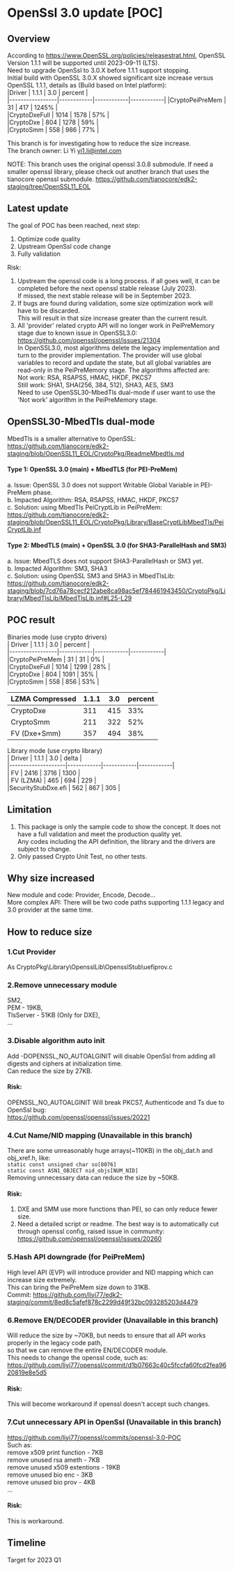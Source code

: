 # OpenSsl 3.0 update [POC]

## Overview
According to https://www.OpenSSL.org/policies/releasestrat.html, OpenSSL Version 1.1.1 will be supported until 2023-09-11 (LTS).  
Need to upgrade OpenSsl to 3.0.X before 1.1.1 support stopping.  
Initial build with OpenSSL 3.0.X showed significant size increase versus OpenSSL 1.1.1, details as (Build based on Intel platform):  
|Driver           |   1.1.1    |    3.0     |   percent  |  
|-----------------|------------|------------|------------|
|CryptoPeiPreMem  |   31       |    417     |    1245%   |  
|CryptoDxeFull    |   1014     |    1578    |     57%    |  
|CryptoDxe        |   804      |    1278    |     59%    |  
|CryptoSmm        |   558      |    986     |     77%    |  

This branch is for investigating how to reduce the size increase.  
The branch owner: Li Yi <yi1.li@intel.com>  

NOTE:
This branch uses the original openssl 3.0.8 submodule.
If need a smaller openssl library, please check out another branch that uses the tianocore openssl submodule.
https://github.com/tianocore/edk2-staging/tree/OpenSSL11_EOL

## Latest update
The goal of POC has been reached, next step:
1.  Optimize code quality  
2.  Upstream OpenSsl code change  
3.  Fully validation  
  
Risk:  
1.  Upstream the openssl code is a long process. if all goes well, it can be completed before the next openssl stable release (July 2023).  
	If missed, the next stable release will be in September 2023.  
2.  If bugs are found during validation, some size optimization work will have to be discarded.   
	This will result in that size increase greater than the current result.  
3.  All 'provider' related crypto API will no longer work in PeiPreMemory stage due to known issue in OpenSSL3.0:  
    https://github.com/openssl/openssl/issues/21304  
    In OpenSSL3.0, most algorithms delete the legacy implementation and turn to the provider implementation. The provider will use global variables to record and update the state, but all global variables are read-only in the PeiPreMemory stage. The algorithms affected are:  
    Not work: RSA, RSAPSS, HMAC, HKDF, PKCS7  
    Still work: SHA1, SHA(256, 384, 512), SHA3, AES, SM3  
    Need to use OpenSSL30-MbedTls dual-mode if user want to use the 'Not work' algorithm in the PeiPreMemory stage.

## OpenSSL30-MbedTls dual-mode
MbedTls is a smaller alternative to OpenSSL: https://github.com/tianocore/edk2-staging/blob/OpenSSL11_EOL/CryptoPkg/ReadmeMbedtls.md  
#### Type 1: OpenSSL 3.0 (main) + MbedTLS (for PEI-PreMem)
a. Issue: OpenSSL 3.0 does not support Writable Global Variable in PEI-PreMem phase.  
b. Impacted Algorithm: RSA, RSAPSS, HMAC, HKDF, PKCS7  
c. Solution: using MbedTls PeiCryptLib in PeiPreMem: https://github.com/tianocore/edk2-staging/blob/OpenSSL11_EOL/CryptoPkg/Library/BaseCryptLibMbedTls/PeiCryptLib.inf   

#### Type 2: MbedTLS (main) + OpenSSL 3.0 (for SHA3-ParallelHash and SM3)
a. Issue: MbedTLS does not support SHA3-ParallelHash or SM3 yet.  
b. Impacted Algorithm: SM3, SHA3  
c. Solution: using OpenSSL SM3 and SHA3 in MbedTlsLib: https://github.com/tianocore/edk2-staging/blob/7cd76a78cecf212abe8ca98ac5ef784461943450/CryptoPkg/Library/MbedTlsLib/MbedTlsLib.inf#L25-L29  
  
## POC result
Binaries mode (use crypto drivers)  
|     Driver      |   1.1.1    |    3.0     |   percent  |  
|-----------------|------------|------------|------------|  
|CryptoPeiPreMem  |   31       |    31      |    0%      |  
|CryptoDxeFull    |   1014     |    1299    |    28%     |  
|CryptoDxe        |   804      |    1091    |    35%     |  
|CryptoSmm        |   558      |    856     |    53%     |  
  
| LZMA Compressed |   1.1.1    |    3.0     |   percent  |  
|-----------------|------------|------------|------------|  
|CryptoDxe        |   311      |    415     |    33%     |  
|CryptoSmm        |   211      |    322     |    52%     |  
|FV (Dxe+Smm)     |   357      |    494     |    38%     |  

Library mode (use crypto library)  
|     Driver         |   1.1.1    |    3.0     |    delta   |  
|--------------------|------------|------------|------------|  
|      FV            |   2416     |    3716    |    1300    |  
|      FV (LZMA)     |   465      |    694     |     229    |  
|SecurityStubDxe.efi |   562      |    867     |     305    |  

## Limitation

1. This package is only the sample code to show the concept. It does not have a full validation and meet the production quality yet.  
Any codes including the API definition, the library and the drivers are subject to change.  
2. Only passed Crypto Unit Test, no other tests.  

## Why size increased  

New module and code: Provider, Encode, Decode...  
More complex API: There will be two code paths supporting 1.1.1 legacy and 3.0 provider at the same time.  

## How to reduce size
### 1.Cut Provider
As CryptoPkg\Library\OpensslLib\OpensslStub\uefiprov.c

### 2.Remove unnecessary module 
SM2,  
PEM - 19KB,  
TlsServer - 51KB (Only for DXE),  
...  

### 3.Disable algorithm auto init
Add -DOPENSSL_NO_AUTOALGINIT will disable OpenSsl from adding all digests and ciphers at initialization time.  
Can reduce the size by 27KB.  
#### Risk:
OPENSSL_NO_AUTOALGINIT Will break PKCS7, Authenticode and Ts due to OpenSsl bug:  
https://github.com/openssl/openssl/issues/20221  

### 4.Cut Name/NID mapping (Unavailable in this branch)
There are some unreasonably huge arrays(~110KB) in the obj_dat.h and obj_xref.h, like:  
```static const unsigned char so[8076]```  
```static const ASN1_OBJECT nid_objs[NUM_NID] ```  
Removing unnecessary data can reduce the size by ~50KB.  
#### Risk:
1. DXE and SMM use more functions than PEI, so can only reduce fewer size.  
2. Need a detailed script or readme. The best way is to automatically cut through openssl config, raised issue in community:  
https://github.com/openssl/openssl/issues/20260  

### 5.Hash API downgrade (for PeiPreMem)
High level API (EVP) will introduce provider and NID mapping which can increase size extremely.  
This can bring the PeiPreMem size down to 31KB.  
Commit: https://github.com/liyi77/edk2-staging/commit/8ed8c5afef878c2299d49f32bc093285203d4479  

### 6.Remove EN/DECODER provider (Unavailable in this branch)
Will reduce the size by ~70KB, but needs to ensure that all API works properly in the legacy code path,  
so that we can remove the entire EN/DECODER module.  
This needs to change the openssl code, such as:  
https://github.com/liyi77/openssl/commit/d1b07663c40c5fccfa60fcd2fea9620819e8e5d5
#### Risk:
This will become workaround if openssl doesn't accept such changes.  

### 7.Cut unnecessary API in OpenSsl (Unavailable in this branch)
https://github.com/liyi77/openssl/commits/openssl-3.0-POC  
Such as:  
remove x509 print function - 7KB  
remove unused rsa ameth - 7KB  
remove unused x509 extentions - 19KB  
remove unused bio enc - 3KB  
remove unused bio prov - 4KB  
...
#### Risk:
This is workaround.

## Timeline
Target for 2023 Q1